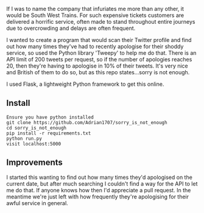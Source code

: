 If I was to name the company that infuriates me more than any other, it would be South West Trains. For such expensive tickets customers are delivered a horrific service, often made to stand throughout entire journeys due to overcrowding and delays are often frequent. 

I wanted to create a program that would scan their Twitter profile and find out how many times they've had to recently apologise for their shoddy service, so used the Python library 'Tweepy' to help me do that. There is an API limit of 200 tweets per request, so if the number of apologies reaches 20, then they're having to apologise in 10% of their tweets. It's very nice and British of them to do so, but as this repo states...sorry is not enough. 

I used Flask, a lightweight Python framework to get this online. 


## Install

```
Ensure you have python installed
git clone https://github.com/Adrian1707/sorry_is_not_enough
cd sorry_is_not_enough
pip install -r requirements.txt
python run.py
visit localhost:5000
```
## Improvements

I started this wanting to find out how many times they'd apologised on the current date, but after much searching I couldn't find a way for the API to let me do that. If anyone knows how then I'd appreciate a pull request. In the meantime we're just left with how frequently they're apologising for their awful service in general. 